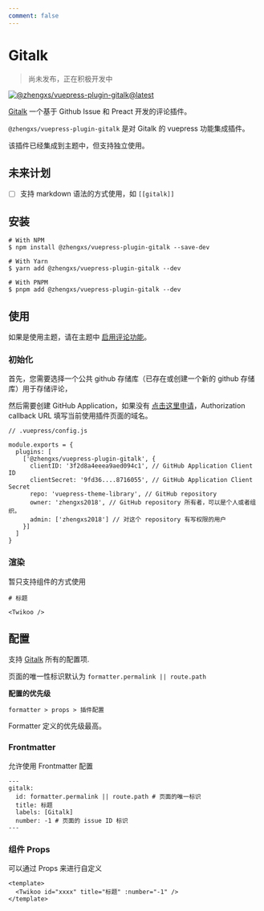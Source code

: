 ```yaml
---
comment: false
---
```


# Gitalk

> 尚未发布，正在积极开发中

<a class="npm-badge" href="http://npmjs.com/package/@zhengxs/vuepress-plugin-gitalk" title="@zhengxs/vuepress-plugin-gitalk" target="_blank" rel="noopener noreferrer">
  <img src="https://badgen.net/npm/v/@zhengxs/vuepress-plugin-gitalk/latest?label=@zhengxs/vuepress-plugin-gitalk" alt="@zhengxs/vuepress-plugin-gitalk@latest" />
</a>

[Gitalk][gitalk] 一个基于 Github Issue 和 Preact 开发的评论插件。

`@zhengxs/vuepress-plugin-gitalk` 是对 Gitalk 的 vuepress 功能集成插件。

该插件已经集成到主题中，但支持独立使用。

## 未来计划

- [ ] 支持 markdown 语法的方式使用，如 `[[gitalk]]`

## 安装

```sh:no-line-numbers
# With NPM
$ npm install @zhengxs/vuepress-plugin-gitalk --save-dev

# With Yarn
$ yarn add @zhengxs/vuepress-plugin-gitalk --dev

# With PNPM
$ pnpm add @zhengxs/vuepress-plugin-gitalk --dev
```

## 使用

如果是使用主题，请在主题中 [启用评论功能](../reference/theme-config.html#gitalk)。

### 初始化

首先，您需要选择一个公共 github 存储库（已存在或创建一个新的 github 存储库）用于存储评论，

然后需要创建 GitHub Application，如果没有 [点击这里申请](https://github.com/settings/applications/new)，Authorization callback URL 填写当前使用插件页面的域名。

```js:no-line-numbers
// .vuepress/config.js

module.exports = {
  plugins: [
    ['@zhengxs/vuepress-plugin-gitalk', {
      clientID: '3f2d8a4eeea9aed094c1', // GitHub Application Client ID
      clientSecret: '9fd36....8716055', // GitHub Application Client Secret
      repo: 'vuepress-theme-library', // GitHub repository
      owner: 'zhengxs2018', // GitHub repository 所有者，可以是个人或者组织。
      admin: ['zhengxs2018'] // 对这个 repository 有写权限的用户
    }]
  ]
}
```

### 渲染

暂只支持组件的方式使用

```md:no-line-numbers
# 标题

<Twikoo />
```

## 配置

支持 [Gitalk](https://github.com/gitalk/gitalk/blob/master/readme-cn.md#%E8%AE%BE%E7%BD%AE) 所有的配置项.

页面的唯一性标识默认为 `formatter.permalink || route.path`

**配置的优先级**

```md:no-line-numbers
formatter > props > 插件配置
```

Formatter 定义的优先级最高。

### Frontmatter

允许使用 Frontmatter 配置

```yaml:no-line-numbers
---
gitalk:
  id: formatter.permalink || route.path # 页面的唯一标识
  title: 标题
  labels: [Gitalk]
  number: -1 # 页面的 issue ID 标识
---
```

### 组件 Props

可以通过 Props 来进行自定义

```vue:no-line-numbers
<template>
  <Twikoo id="xxxx" title="标题" :number="-1" />
</template>
```

<Gitalk :number="1" />

[gitalk]: https://gitalk.github.io/
